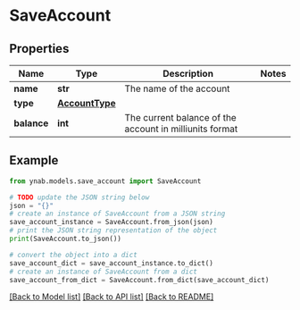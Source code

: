# SaveAccount


## Properties

Name | Type | Description | Notes
------------ | ------------- | ------------- | -------------
**name** | **str** | The name of the account | 
**type** | [**AccountType**](AccountType.md) |  | 
**balance** | **int** | The current balance of the account in milliunits format | 

## Example

```python
from ynab.models.save_account import SaveAccount

# TODO update the JSON string below
json = "{}"
# create an instance of SaveAccount from a JSON string
save_account_instance = SaveAccount.from_json(json)
# print the JSON string representation of the object
print(SaveAccount.to_json())

# convert the object into a dict
save_account_dict = save_account_instance.to_dict()
# create an instance of SaveAccount from a dict
save_account_from_dict = SaveAccount.from_dict(save_account_dict)
```
[[Back to Model list]](../README.md#documentation-for-models) [[Back to API list]](../README.md#documentation-for-api-endpoints) [[Back to README]](../README.md)


